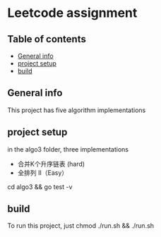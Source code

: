 # Leetcode assignment

## Table of contents
* [General info](#general-info)
* [project setup](#setup)
* [build](#build)

## General info
This project has five algorithm implementations
## project setup
in the algo3 folder, three implementations
* 合并K个升序链表 (hard)
* 全排列 II（Easy）



cd algo3 && go test -v

## build
To run this project, just chmod ./run.sh && ./run.sh